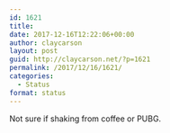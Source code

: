 ```yaml
---
id: 1621
title: 
date: 2017-12-16T12:22:06+00:00
author: claycarson
layout: post
guid: http://claycarson.net/?p=1621
permalink: /2017/12/16/1621/
categories:
  - Status
format: status
---
```

Not sure if shaking from coffee or PUBG.